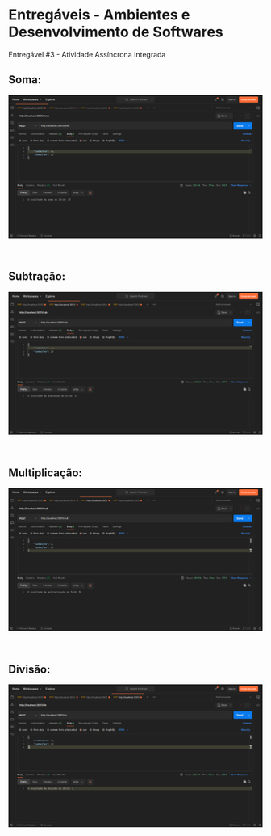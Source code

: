 # Entregáveis - Ambientes e Desenvolvimento de Softwares
Entregável #3 - Atividade Assíncrona Integrada

<h2>Soma:</h2>
<p align="center"><img src="./assets/soma.png"></p><br/>

<h2>Subtração:</h2>
<p align="center"><img src="./assets/sub.png"></p><br/>

<h2>Multiplicação:</h2>
<p align="center"><img src="./assets/mult.png"></p><br/>

<h2>Divisão:</h2>
<p align="center"><img src="./assets/div.png"></p><br/>
